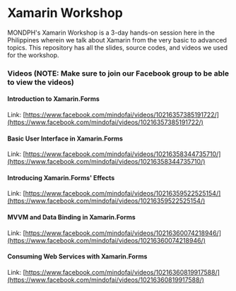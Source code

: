 # Xamarin Workshop
 MONDPH's Xamarin Workshop is a 3-day hands-on session here in the Philippines wherein we talk about Xamarin from the very basic to advanced topics. This repository has all the slides, source codes, and videos we used for the workshop.

### Videos (NOTE: Make sure to join our Facebook group to be able to view the videos)

#### Introduction to Xamarin.Forms 

Link: [https://www.facebook.com/mindofai/videos/10216357385191722/](https://www.facebook.com/mindofai/videos/10216357385191722/)


#### Basic User Interface in Xamarin.Forms 

Link: [https://www.facebook.com/mindofai/videos/10216358344735710/](https://www.facebook.com/mindofai/videos/10216358344735710/)


#### Introducing Xamarin.Forms' Effects

Link: [https://www.facebook.com/mindofai/videos/10216359522525154/](https://www.facebook.com/mindofai/videos/10216359522525154/)

#### MVVM and Data Binding in Xamarin.Forms

Link: [https://www.facebook.com/mindofai/videos/10216360074218946/](https://www.facebook.com/mindofai/videos/10216360074218946/)


#### Consuming Web Services with Xamarin.Forms

Link: [https://www.facebook.com/mindofai/videos/10216360819917588/](https://www.facebook.com/mindofai/videos/10216360819917588/)
